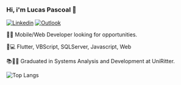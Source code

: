 ### Hi, i'm Lucas Pascoal 👋



[![Linkedin](https://img.shields.io/badge/LinkedIn-0077B5?style=for-the-badge&logo=linkedin&logoColor=white)](https://www.linkedin.com/in/lucas-pascoal-456180120/)
[![Outlook](https://img.shields.io/badge/Microsoft_Outlook-0078D4?style=for-the-badge&logo=microsoft-outlook&logoColor=white)](mailto:lucaspascoal_@hotmail.com)

🧑‍💼 Mobile/Web Developer looking for opportunities.

🚀💻 Flutter, VBScript, SQLServer, Javascript, Web

📚👨‍🎓 Graduated in Systems Analysis and Development at UniRitter.





![Top Langs](https://github-readme-stats.vercel.app/api/top-langs/?username=PascoaI&layout=compact)
